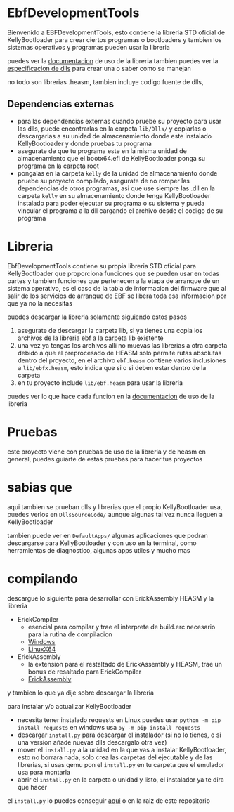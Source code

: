 # EbfDevelopmentTools

Bienvenido a EBFDevelopmentTools, esto contiene la libreria STD oficial de KellyBootloader para crear ciertos programas o bootloaders y tambien los sistemas operativos y programas pueden usar la libreria

puedes ver la [documentacion](./LibDoc.md) de uso de la libreria
tambien puedes ver la [especificacion de dlls](./DllSpecification.md) para crear una o saber como se manejan

no todo son librerias .heasm, tambien incluye codigo fuente de dlls, 

## Dependencias externas
* para las dependencias externas cuando pruebe su proyecto para usar las dlls, puede encontrarlas en la carpeta `lib/Dlls/` y copiarlas o descargarlas a su unidad de almacenamiento donde este instalado KellyBootloader y donde pruebas tu programa 
* asegurate de que tu programa este en la misma unidad de almacenamiento que el bootx64.efi de KellyBootloader ponga su programa en la carpeta root
* pongalas en la carpeta `kelly` de la unidad de almacenamiento donde pruebe su proyecto compilado, asegurate de no romper las dependencias de otros programas, asi que use siempre las .dll en la carpeta `kelly` en su almacenamiento donde tenga KellyBootloader instalado para poder ejecutar su programa o su sistema y pueda vincular el programa a la dll cargando el archivo desde el codigo de su programa

# Libreria

EbfDevelopmentTools contiene su propia libreria STD oficial para KellyBootloader que proporciona funciones que se pueden usar en todas partes y tambien funciones que pertenecen a la etapa de arranque de un sistema operativo, es el caso de la tabla de informacion del firmware que al salir de los servicios de arranque de EBF se libera toda esa informacion por que ya no la necesitas

puedes descargar la libreria solamente siguiendo estos pasos
1. asegurate de descargar la carpeta lib, si ya tienes una copia los archivos de la libreria ebf a la carpeta lib existente 
2. una vez ya tengas los archivos alli no muevas las librerias a otra carpeta debido a que el preprocesado de HEASM solo permite rutas absolutas dentro del proyecto, en el archivo `ebf.heasm` contiene varios inclusiones a `lib/ebfx.heasm`, esto indica que si o si deben estar dentro de la carpeta
3. en tu proyecto include `lib/ebf.heasm` para usar la libreria

puedes ver lo que hace cada funcion en la [documentacion](./LibDoc.md) de uso de la libreria

# Pruebas

este proyecto viene con pruebas de uso de la libreria y de heasm en general, puedes guiarte de estas pruebas para hacer tus proyectos

# sabias que

aqui tambien se prueban dlls y librerias que el propio KellyBootloader usa, puedes verlos en `DllsSourceCode/` aunque algunas tal vez nunca lleguen a KellyBootloader

tambien puede ver en `DefaultApps/` algunas aplicaciones que podran descargarse para KellyBootloader y con uso en la terminal, como herramientas de diagnostico, algunas apps utiles y mucho mas

# compilando

descargue lo siguiente para desarrollar con ErickAssembly HEASM y la libreria

* ErickCompiler
    * esencial para compilar y trae el interprete de build.erc necesario para la rutina de compilacion
    * [Windows](https://www.mediafire.com/file/jy7wlqad8nv10l6/ErickCompilerWindows.zip/file)
    * [LinuxX64](https://www.mediafire.com/file/u4ewaq5w887o2sg/ErickCompilerLinuxX64.zip/file)
* ErickAssembly
    * la extension para el restaltado de ErickAssembly y HEASM, trae un bonus de resaltado para ErickCompiler
    * [ErickAssembly](https://marketplace.visualstudio.com/items?itemName=ErickCraftStudios.ErickAssembly)

y tambien lo que ya dije sobre descargar la libreria

para instalar y/o actualizar KellyBootloader 
* necesita tener instalado requests en Linux puedes usar `python -m pip install requests` en windows usa `py -m pip install requests`
* descargar `install.py` para descargar el instalador (si no lo tienes, o si una version añade nuevas dlls descargalo otra vez)
* mover el `install.py` a la unidad en la que vas a instalar KellyBootloader, esto no borrara nada, solo crea las carpetas del ejecutable y de las librerias, si usas qemu pon el `install.py` en tu carpeta que el emulador usa para montarla
* abrir el `install.py` en la carpeta o unidad y listo, el instalador ya te dira que hacer

el `install.py` lo puedes conseguir [aqui](./install.py) o en la raiz de este repositorio